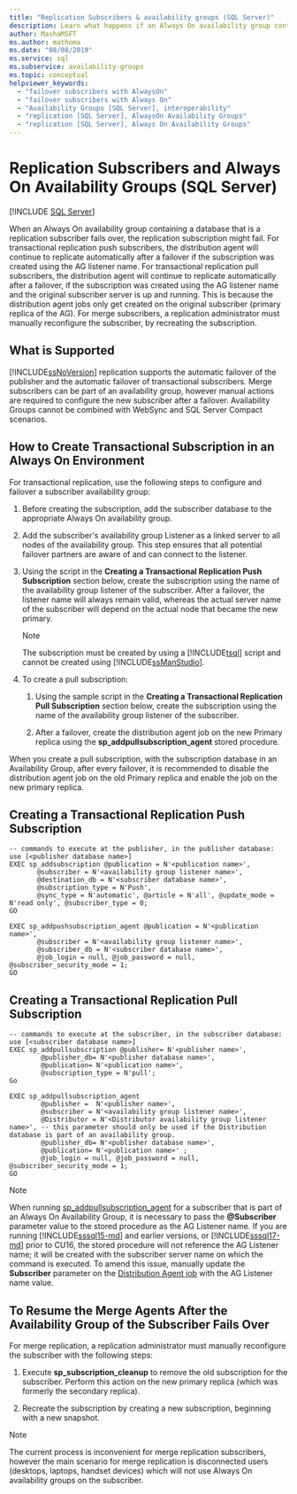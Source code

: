 ```yaml
---
title: "Replication Subscribers & availability groups (SQL Server)"
description: Learn what happens if an Always On availability group containing a database that is a replication subscriber fails over in SQL Server.
author: MashaMSFT
ms.author: mathoma
ms.date: "08/08/2019"
ms.service: sql
ms.subservice: availability-groups
ms.topic: conceptual
helpviewer_keywords:
  - "failover subscribers with AlwaysOn"
  - "failover subscribers with Always On"
  - "Availability Groups [SQL Server], interoperability"
  - "replication [SQL Server], AlwaysOn Availability Groups"
  - "replication [SQL Server], Always On Availability Groups"
---
```

# Replication Subscribers and Always On Availability Groups (SQL Server)
[!INCLUDE [SQL Server](../../../includes/applies-to-version/sqlserver.md)]

  When an Always On availability group containing a database that is a replication subscriber fails over, the replication subscription might fail. For transactional replication push subscribers, the distribution agent will continue to replicate automatically after a failover if the subscription was created using the AG listener name. For transactional replication pull subscribers, the distribution agent will continue to replicate automatically after a failover, if the subscription was created using the AG listener name and the original subscriber server is up and running. This is because the distribution agent jobs only get created on the original subscriber (primary replica of the AG). For merge subscribers, a replication administrator must manually reconfigure the subscriber, by recreating the subscription.  
  
## What is Supported  
 [!INCLUDE[ssNoVersion](../../../includes/ssnoversion-md.md)] replication supports the automatic failover of the publisher and the automatic failover of transactional subscribers. Merge subscribers can be part of an availability group, however manual actions are required to configure the new subscriber after a failover. Availability Groups cannot be combined with WebSync and SQL Server Compact scenarios.  
  
## How to Create Transactional Subscription in an Always On Environment  
 For transactional replication, use the following steps to configure and failover a subscriber availability group:  
  
1.  Before creating the subscription, add the subscriber database to the appropriate Always On availability group.  
  
2.  Add the subscriber's availability group Listener as a linked server to all nodes of the availability group. This step ensures that all potential failover partners are aware of and can connect to the listener.  
  
3.  Using the script in the **Creating a Transactional Replication Push Subscription** section below, create the subscription using the name of the availability group listener of the subscriber. After a failover, the listener name will always remain valid, whereas the actual server name of the subscriber will depend on the actual node that became the new primary.  
  
    > [!NOTE]  
    >  The subscription must be created by using a [!INCLUDE[tsql](../../../includes/tsql-md.md)] script and cannot be created using [!INCLUDE[ssManStudio](../../../includes/ssmanstudio-md.md)].  
  
4.  To create a pull subscription:  
  
    1.  Using the sample script in the **Creating a Transactional Replication Pull Subscription** section below, create the subscription using the name of the availability group listener of the subscriber. 
   
    2.  After a failover, create the distribution agent job on the new Primary replica using the **sp_addpullsubscription_agent** stored procedure. 
  
 When you create a pull subscription, with the subscription database in an Availability Group, after every failover, it is recommended to disable the distribution agent job on the old Primary replica and enable the job on the new primary replica.
  
## Creating a Transactional Replication Push Subscription  
  
```  
-- commands to execute at the publisher, in the publisher database:  
use [<publisher database name>]  
EXEC sp_addsubscription @publication = N'<publication name>',   
       @subscriber = N'<availability group listener name>',   
       @destination_db = N'<subscriber database name>',   
       @subscription_type = N'Push',   
       @sync_type = N'automatic', @article = N'all', @update_mode = N'read only', @subscriber_type = 0;  
GO  
  
EXEC sp_addpushsubscription_agent @publication = N'<publication name>',   
       @subscriber = N'<availability group listener name>',   
       @subscriber_db = N'<subscriber database name>',   
       @job_login = null, @job_password = null, @subscriber_security_mode = 1;  
GO  
```  

## Creating a Transactional Replication Pull Subscription

```  
-- commands to execute at the subscriber, in the subscriber database:  
use [<subscriber database name>]  
EXEC sp_addpullsubscription @publisher= N'<publisher name>',
        @publisher_db= N'<publisher database name>',
        @publication= N'<publication name>',
        @subscription_type = N'pull';
Go

EXEC sp_addpullsubscription_agent 
        @publisher =  N'<publisher name>', 
        @subscriber = N'<availability group listener name>',
        @Distributor = N'<Distributor availability group listener name>', -- this parameter should only be used if the Distribution database is part of an availability group. 
        @publisher_db= N'<publisher database name>',
        @publication= N'<publication name>' ;
        @job_login = null, @job_password = null, @subscriber_security_mode = 1;  
GO
```  
> [!NOTE]
> When running [sp_addpullsubscription_agent](../../../relational-databases/system-stored-procedures/sp-addpullsubscription-agent-transact-sql.md) for a subscriber that is part of an Always On Availability Group, it is necessary to pass the **@Subscriber** parameter value to the stored procedure as the AG Listener name. If you are running [!INCLUDE[sssql15-md](../../../includes/sssql16-md.md)] and earlier versions, or [!INCLUDE[sssql17-md](../../../includes/sssql17-md.md)] prior to CU16, the stored procedure will not reference the AG Listener name; it will be created with the subscriber server name on which the command is executed. To amend this issue, manually update the **Subscriber** parameter on the [Distribution Agent job](../../../relational-databases/replication/agents/replication-distribution-agent.md) with the AG Listener name value.
  
## To Resume the Merge Agents After the Availability Group of the Subscriber Fails Over  
 For merge replication, a replication administrator must manually reconfigure the subscriber with the following steps:  
  
1.  Execute **sp_subscription_cleanup** to remove the old subscription for the subscriber. Perform this action on the new primary replica (which was formerly the secondary replica).  
  
2.  Recreate the subscription by creating a new subscription, beginning with a new snapshot.  
  
> [!NOTE]  
>  The current process is inconvenient for merge replication subscribers, however the main scenario for merge replication is disconnected users (desktops, laptops, handset devices) which will not use Always On availability groups on the subscriber.  
  
  
